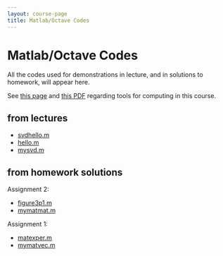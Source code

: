 ```yaml
---
layout: course-page
title: Matlab/Octave Codes
---
```


# Matlab/Octave Codes

All the codes used for demonstrations in lecture, and in solutions to homework, will appear here.

See [this page](computing) and [this PDF](https://bueler.github.io/compareMOP.pdf) regarding tools for computing in this course.

## from lectures

  * [svdhello.m](assets/codes/F25/svdhello.m)
  * [hello.m](assets/codes/F25/hello.m)
  * [mysvd.m](assets/codes/F25/mysvd.m)

## from homework solutions

Assignment 2:

  * [figure3p1.m](assets/codes/F25/figure3p1.m)
  * [mymatmat.m](assets/codes/F25/mymatmat.m)

Assignment 1:

  * [matexper.m](assets/codes/F25/matexper.m)
  * [mymatvec.m](assets/codes/F25/mymatvec.m)
